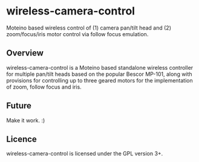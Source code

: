 wireless-camera-control
===========

Moteino based wireless control of (1) camera pan/tilt head and (2) zoom/focus/iris motor control via follow focus emulation.

Overview
--------

wireless-camera-control is a Moteino based standalone wireless controller for multiple pan/tilt heads based on the popular Bescor MP-101, along with provisions for controlling up to three geared motors for the implementation of zoom, follow focus and iris.

Future
------

Make it work. :)

Licence
-------

wireless-camera-control is licensed under the GPL version 3+.
